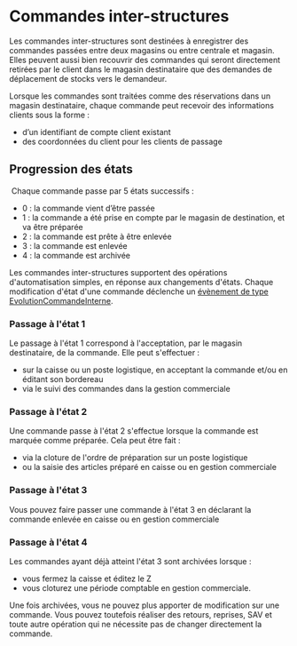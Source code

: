 # Commandes inter-structures


<p>Les commandes inter-structures sont destin&eacute;es &agrave; enregistrer des commandes pass&eacute;es entre deux magasins ou entre centrale et magasin. Elles peuvent aussi bien recouvrir des commandes qui seront directement retir&eacute;es par le client dans le magasin destinataire que des demandes de d&eacute;placement de stocks vers le demandeur.</p>
<p>Lorsque les commandes sont trait&eacute;es comme des r&eacute;servations dans un magasin destinataire, chaque commande peut recevoir des informations clients sous la forme&nbsp;:</p>
<ul>
<li>d&rsquo;un identifiant de compte client existant</li>
<li>des coordonn&eacute;es du client pour les clients de passage</li>
</ul>


<h2>Progression des &eacute;tats</h2>
<p>&nbsp;Chaque commande passe par 5 &eacute;tats successifs :</p>
<ul>
<li>0 : la commande vient d&rsquo;&ecirc;tre pass&eacute;e</li>
<li>1 : la commande a &eacute;t&eacute; prise en compte par le magasin de destination, et va &ecirc;tre pr&eacute;par&eacute;e</li>
<li>2 : la commande est pr&ecirc;te &agrave; &ecirc;tre enlev&eacute;e</li>
<li>3 : la commande est enlev&eacute;e</li>
<li>4 : la commande est archiv&eacute;e</li>
</ul>
<p>Les commandes inter-structures supportent des op&eacute;rations d'automatisation simples, en r&eacute;ponse aux changements d'&eacute;tats. Chaque modification d'&eacute;tat d'une commande d&eacute;clenche un <a href="fr-fr/administration/personnalisation/evenements/ventes/evolcdeinterne.html">&eacute;v&egrave;nement de type EvolutionCommandeInterne</a>.</p>
<h3>Passage &agrave; l'&eacute;tat 1</h3>
<p>Le passage &agrave; l'&eacute;tat 1 correspond &agrave; l'acceptation, par le magasin destinataire, de la commande. Elle peut s'effectuer :</p>
<ul>
<li>sur la caisse ou un poste logistique, en acceptant la commande et/ou en &eacute;ditant son bordereau</li>
<li>via le suivi des commandes dans la gestion commerciale</li>
</ul>
<h3>Passage&nbsp;&agrave; l'&eacute;tat 2</h3>
<p>Une commande passe &agrave; l'&eacute;tat 2 s'effectue lorsque la commande est marqu&eacute;e comme pr&eacute;par&eacute;e. Cela peut &ecirc;tre fait :</p>
<ul>
<li>via la cloture de l'ordre de pr&eacute;paration sur un poste logistique</li>
<li>ou la saisie des articles pr&eacute;par&eacute; en caisse ou en gestion commerciale</li>
</ul>
<h3>Passage &agrave; l'&eacute;tat 3</h3>
<p>Vous pouvez faire passer une commande &agrave; l'&eacute;tat 3 en d&eacute;clarant la commande enlev&eacute;e en caisse ou en gestion commerciale</p>
<h3>Passage &agrave; l'&eacute;tat 4</h3>
<p>Les commandes ayant d&eacute;j&agrave; atteint l'&eacute;tat 3 sont archiv&eacute;es&nbsp;lorsque :</p>
<ul>
<li>vous&nbsp;fermez la caisse et &eacute;ditez le Z</li>
<li>vous cloturez une p&eacute;riode comptable en gestion commerciale.</li>
</ul>
<p>Une fois archiv&eacute;es, vous ne pouvez plus apporter de modification sur une commande. Vous pouvez toutefois r&eacute;aliser des retours, reprises, SAV&nbsp;et toute autre op&eacute;ration qui ne n&eacute;cessite pas de changer directement la commande.</p>

